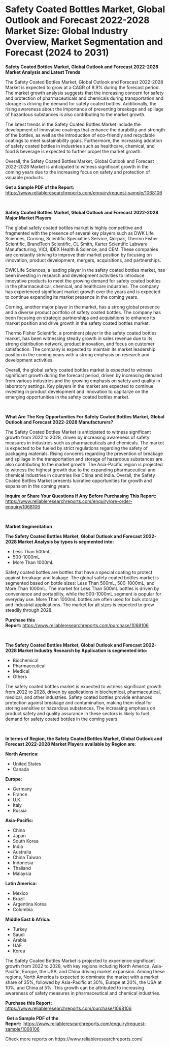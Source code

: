 <p><h1>Safety Coated Bottles Market, Global Outlook and Forecast 2022-2028 Market Size: Global Industry Overview, Market Segmentation and Forecast (2024 to 2031)</h1></p><p><strong>Safety Coated Bottles Market, Global Outlook and Forecast 2022-2028 Market Analysis and Latest Trends</strong></p>
<p><p>The Safety Coated Bottles Market, Global Outlook and Forecast 2022-2028 Market is expected to grow at a CAGR of 8.9% during the forecast period. The market growth analysis suggests that the increasing concern for safety and protection of pharmaceuticals and chemicals during transportation and storage is driving the demand for safety coated bottles. Additionally, the rising awareness about the importance of preventing breakage and spillage of hazardous substances is also contributing to the market growth.</p><p>The latest trends in the Safety Coated Bottles Market include the development of innovative coatings that enhance the durability and strength of the bottles, as well as the introduction of eco-friendly and recyclable coatings to meet sustainability goals. Furthermore, the increasing adoption of safety coated bottles in industries such as healthcare, chemical, and food & beverage is expected to further propel the market growth.</p><p>Overall, the Safety Coated Bottles Market, Global Outlook and Forecast 2022-2028 Market is anticipated to witness significant growth in the coming years due to the increasing focus on safety and protection of valuable products.</p></p>
<p><strong>Get a Sample PDF of the Report:&nbsp;</strong> <a href="https://www.reliableresearchreports.com/enquiry/request-sample/1068106">https://www.reliableresearchreports.com/enquiry/request-sample/1068106</a></p>
<p>&nbsp;</p>
<p><strong>Safety Coated Bottles Market, Global Outlook and Forecast 2022-2028 Major Market Players</strong></p>
<p><p>The global safety coated bottles market is highly competitive and fragmented with the presence of several key players such as DWK Life Sciences, Corning, Scientific Specialties Service, Qorpak, Thermo Fisher Scientific, BrandTech Scientific, CL Smith, Karter Scientific Labware Manufacturing, VICI, IDEX Health & Science, and CEM. These companies are constantly striving to improve their market position by focusing on innovation, product development, mergers, acquisitions, and partnerships.</p><p>DWK Life Sciences, a leading player in the safety coated bottles market, has been investing in research and development activities to introduce innovative products to meet the growing demand for safety coated bottles in the pharmaceutical, chemical, and healthcare industries. The company has experienced significant market growth over the years and is expected to continue expanding its market presence in the coming years.</p><p>Corning, another major player in the market, has a strong global presence and a diverse product portfolio of safety coated bottles. The company has been focusing on strategic partnerships and acquisitions to enhance its market position and drive growth in the safety coated bottles market.</p><p>Thermo Fisher Scientific, a prominent player in the safety coated bottles market, has been witnessing steady growth in sales revenue due to its strong distribution network, product innovation, and focus on customer satisfaction. The company is expected to maintain its market leadership position in the coming years with a strong emphasis on research and development activities.</p><p>Overall, the global safety coated bottles market is expected to witness significant growth during the forecast period, driven by increasing demand from various industries and the growing emphasis on safety and quality in laboratory settings. Key players in the market are expected to continue investing in product development and innovation to capitalize on the emerging opportunities in the safety coated bottles market.</p></p>
<p>&nbsp;</p>
<p><strong>What Are The Key Opportunities For Safety Coated Bottles Market, Global Outlook and Forecast 2022-2028 Manufacturers?</strong></p>
<p><p>The Safety Coated Bottles Market is anticipated to witness significant growth from 2022 to 2028, driven by increasing awareness of safety measures in industries such as pharmaceuticals and chemicals. The market is expected to be fueled by strict regulations regarding the safety of packaging materials. Rising concerns regarding the prevention of breakage and spillage in the transportation and storage of hazardous substances are also contributing to the market growth. The Asia-Pacific region is projected to witness the highest growth due to the expanding pharmaceutical and chemical industries in countries like China and India. Overall, the Safety Coated Bottles Market presents lucrative opportunities for growth and expansion in the coming years.</p></p>
<p><strong>Inquire or Share Your Questions If Any Before Purchasing This Report:</strong> <a href="https://www.reliableresearchreports.com/enquiry/pre-order-enquiry/1068106">https://www.reliableresearchreports.com/enquiry/pre-order-enquiry/1068106</a></p>
<p>&nbsp;</p>
<p><strong>Market Segmentation</strong></p>
<p><strong>The Safety Coated Bottles Market, Global Outlook and Forecast 2022-2028 Market Analysis by types is segmented into:</strong></p>
<p><ul><li>Less Than 500mL</li><li>500-1000mL</li><li>More Than 1000mL</li></ul></p>
<p><p>Safety coated bottles are bottles that have a special coating to protect against breakage and leakage. The global safety coated bottles market is segmented based on bottle sizes: Less Than 500mL, 500-1000mL, and More Than 1000mL. The market for Less Than 500mL bottles is driven by convenience and portability, while the 500-1000mL segment is popular for everyday use. More Than 1000mL bottles are often used for bulk storage and industrial applications. The market for all sizes is expected to grow steadily through 2028.</p></p>
<p><strong>Purchase this Report:&nbsp;</strong><a href="https://www.reliableresearchreports.com/purchase/1068106">https://www.reliableresearchreports.com/purchase/1068106</a></p>
<p>&nbsp;</p>
<p><strong>The Safety Coated Bottles Market, Global Outlook and Forecast 2022-2028 Market Industry Research by Application is segmented into:</strong></p>
<p><ul><li>Biochemical</li><li>Pharmaceutical</li><li>Medical</li><li>Others</li></ul></p>
<p><p>The safety coated bottles market is expected to witness significant growth from 2022 to 2028, driven by applications in biochemical, pharmaceutical, medical, and other industries. Safety coated bottles provide enhanced protection against breakage and contamination, making them ideal for storing sensitive or hazardous substances. The increasing emphasis on product safety and quality assurance in these sectors is likely to fuel demand for safety coated bottles in the coming years.</p></p>
<p>&nbsp;</p>
<p><strong>In terms of Region, the Safety Coated Bottles Market, Global Outlook and Forecast 2022-2028 Market Players available by Region are:</strong></p>
<p>
    <p> <strong> North America: </strong>
        <ul>
            <li>United States</li>
            <li>Canada</li>
        </ul>
        </p> 
    <p> <strong> Europe: </strong>
        <ul>
            <li>Germany</li>
            <li>France</li>
            <li>U.K.</li>
            <li>Italy</li>
            <li>Russia</li>
        </ul>
        </p> 
    <p> <strong> Asia-Pacific: </strong>
        <ul>
            <li>China</li>
            <li>Japan</li>
            <li>South Korea</li>
            <li>India</li>
            <li>Australia</li>
            <li>China Taiwan</li>
            <li>Indonesia</li>
            <li>Thailand</li>
            <li>Malaysia</li>
        </ul>
        </p> 
    <p> <strong> Latin America: </strong>
        <ul>
            <li>Mexico</li>
            <li>Brazil</li>
            <li>Argentina Korea</li>
            <li>Colombia</li>
        </ul>
        </p> 
    <p> <strong> Middle East & Africa: </strong>
        <ul>
            <li>Turkey</li>
            <li>Saudi</li>
            <li>Arabia</li>
            <li>UAE</li>
            <li>Korea</li>
        </ul>
    </p>
    </p>
<p><p>The Safety Coated Bottles Market is projected to experience significant growth from 2022 to 2028, with key regions including North America, Asia-Pacific, Europe, the USA, and China driving market expansion. Among these regions, North America is expected to dominate the market with a market share of 35%, followed by Asia-Pacific at 30%, Europe at 20%, the USA at 10%, and China at 5%. This growth can be attributed to increasing awareness of safety measures in pharmaceutical and chemical industries.</p></p>
<p><strong>Purchase this Report: </strong><a href="https://www.reliableresearchreports.com/purchase/1068106">https://www.reliableresearchreports.com/purchase/1068106</a></p>
<p>&nbsp;<strong>Get a Sample PDF of the Report:&nbsp;&nbsp;</strong><a href="https://www.reliableresearchreports.com/enquiry/request-sample/1068106">https://www.reliableresearchreports.com/enquiry/request-sample/1068106</a></p>
<p><strong></strong></p>
<p>Check more reports on https://www.reliableresearchreports.com/</p>